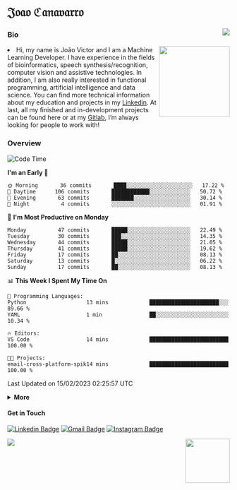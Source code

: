 <h1 align="start">𝔍𝔬𝔞𝔬 ℭ𝔞𝔫𝔞𝔳𝔞𝔯𝔯𝔬</h1>
<img src="https://komarev.com/ghpvc/?username=jvcanavarro" align="right">


### Bio 
<img src="./aot.gif" align="right" height="160">
<li>
Hi, my name is João Victor and I am a Machine Learning Developer. I have experience in the fields of bioinformatics, speech synthesis/recognition, computer vision and assistive technologies. In addition, I am also really interested in functional programming, artificial intelligence and data science. You can find more technical information about my education and projects in my <a href="https://www.linkedin.com/in/jvcanavarro/">Linkedin</a>. At last, all my finished and in-development projects can be found here or at my <a href="https://gitlab.com/jvcanavarro">Gitlab</a>, I’m always looking for people to work with!
</li>

### Overview


<!--START_SECTION:waka-->
![Code Time](http://img.shields.io/badge/Code%20Time-746%20hrs%202%20mins-blue)

**I'm an Early 🐤** 

```text
🌞 Morning       36 commits       ████░░░░░░░░░░░░░░░░░░░░░   17.22 % 
🌆 Daytime      106 commits       ████████████░░░░░░░░░░░░░   50.72 % 
🌃 Evening       63 commits       ███████░░░░░░░░░░░░░░░░░░   30.14 % 
🌙 Night          4 commits       ░░░░░░░░░░░░░░░░░░░░░░░░░   01.91 % 

```
📅 **I'm Most Productive on Monday** 

```text
Monday          47 commits       █████░░░░░░░░░░░░░░░░░░░░   22.49 % 
Tuesday         30 commits       ███░░░░░░░░░░░░░░░░░░░░░░   14.35 % 
Wednesday       44 commits       █████░░░░░░░░░░░░░░░░░░░░   21.05 % 
Thursday        41 commits       █████░░░░░░░░░░░░░░░░░░░░   19.62 % 
Friday          17 commits       ██░░░░░░░░░░░░░░░░░░░░░░░   08.13 % 
Saturday        13 commits       █░░░░░░░░░░░░░░░░░░░░░░░░   06.22 % 
Sunday          17 commits       ██░░░░░░░░░░░░░░░░░░░░░░░   08.13 % 

```


📊 **This Week I Spent My Time On** 

```text
💬 Programming Languages: 
Python                   13 mins             ██████████████████████░░░   89.66 % 
YAML                     1 min               ██░░░░░░░░░░░░░░░░░░░░░░░   10.34 % 

🔥 Editors: 
VS Code                  14 mins             █████████████████████████   100.00 % 

🐱‍💻 Projects: 
email-cross-platform-spik14 mins             █████████████████████████   100.00 % 

```


 Last Updated on 15/02/2023 02:25:57 UTC
<!--END_SECTION:waka-->

<details>
  <summary><b>More</b></summary>
<p align="center">
<img align="center" src="https://github-readme-stats.vercel.app/api?username=jvcanavarro&show_icons=true&line_height=21&theme=default&hide_border=true" alt="Cana's Github Stats" />
<img align="center" src="https://github-readme-stats.vercel.app/api/top-langs/?username=jvcanavarro&theme=default&line_height=27&layout=compact&hide_border=true&hide=PostScript,PHP,HTML,Jupyter%20Notebook,Lua&langs_count=10" />
</p>
</details>

#### Get in Touch
[![Linkedin Badge](https://img.shields.io/badge/-LinkedIn-0e76a8?style=flat&logo=Linkedin&logoColor=white&link=https://www.linkedin.com/in/jvcanavarro/)](https://www.linkedin.com/in/jvcanavarro)
[![Gmail Badge](https://img.shields.io/badge/-Gmail-d14836?style=flat&logo=Gmail&logoColor=white&link=mailto:jvcanavarro@gmail.com)](mailto:jvcanavarro@gmail.com)
[![Instagram Badge](https://img.shields.io/badge/-Instagram-ff69b4?style=flat&logo=Instagram&logoColor=white&link=https://instagram.com/jlim_slam/)](https://instagram.com/jvcanavarro)

<!--[![Spotify Badge](https://img.shields.io/badge/-Spotify-success?style=flat&logo=Spotify&logoColor=white&link=https://open.spotify.com/user/jvcanavarro)](https://open.spotify.com/user/jvcanavarro)
[![Telegram Badge](https://img.shields.io/badge/-Telegram-0088cc?style=flat&logo=Telegram&logoColor=white)](https://t.me/jvcanavarro)
[![Steam Badge](https://img.shields.io/badge/-Steam-lightgrey?style=flat&logo=Steam&logoColor=white&link=https://steamcommunity.com/id/octjinn/)](https://steamcommunity.com/id/octjinn/)-->


<p>
  <a href="https://count.getloli.com/"><img src="https://count.getloli.com/get/@index?theme=rule34"></a>
  <img src="https://data.whicdn.com/images/188174384/original.gif" align="right" height = "100">
</p>
